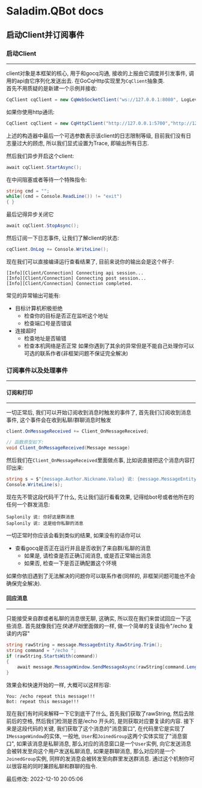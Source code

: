 # Saladim.QBot docs

## 启动Client并订阅事件
### 启动Client
---
client对象是本框架的核心, 用于和gocq沟通, 接收的上报由它调度并引发事件, 调用的api由它序列化发送出去. 在GoCqHttp实现里为`CqClient`抽象类.  
首先不用质疑的是新建一个示例并接收:
```cs
CqClient cqClient = new CqWebSocketClient("ws://127.0.0.1:8080", LogLevel.Trace);
```
如果你使用http通讯:
```cs
CqClient cqClient = new CqHttpClient("http://127.0.0.1:5700","http://127.0.0.1:5701", LogLevel.Trace);
```

上述的构造器中最后一个可选参数表示该client的日志限制等级, 目前我们没有日志量过大的顾虑, 所以我们显式设置为Trace, 即输出所有日志.

然后我们异步开启这个client:
```cs
await cqClient.StartAsync();
```
在中间阻塞或者等待一个特殊指令:
```cs
string cmd = "";
while((cmd = Console.ReadLine()) != "exit")
{ }
```
最后记得异步关闭它
```cs
await cqClient.StopAsync();
```
然后订阅一下日志事件, 让我们了解client的状态:
```cs
cqClient.OnLog += Console.WriteLine();
```
现在我们可以直接编译运行查看结果了, 目前来说你的输出会是这个样子:
```log
[Info][Client/Connection] Connecting api session...
[Info][Client/Connection] Connecting post session...
[Info][Client/Connection] Connection completed.
```
常见的异常输出可能有:
- 目标计算机积极拒绝
    - 检查你的目标是否正在监听这个地址
    - 检查端口号是否错误
- 连接超时
    - 检查地址是否输错
    - 检查本机网络是否正常
如果你遇到了其余的异常但是不能自己处理你可以可选的联系作者(非框架问题不保证完全解决)

### 订阅事件以及处理事件
---
#### 订阅和打印
---
一切正常后, 我们可以开始订阅收到消息时触发的事件了, 
首先我们订阅收到消息事件, 这个事件会在收到私聊/群聊消息时触发
```cs
client.OnMessageReceived += Client_OnMessageReceived;

// 函数原型如下:
void Client_OnMessageReceived(Message message)
```
然后我们在`Client_OnMessageReceived`里面做点事, 比如说直接把这个消息内容打印出来:
```cs
string s = $"{message.Author.Nickname.Value} 说: {message.MessageEntity.RawString}";
Console.WriteLine(s);
```
现在先不管这段代码干了什么, 先让我们运行看看效果, 记得给bot号或者他所在的任何一个群发消息:
```log
Saplonily 说: 你好这是群消息
Saplonily 说: 这是给你私聊的消息
```
一切正常时你应该会看到类似的结果, 如果没有的话你可以
- 查看gocq是否正在运行并且是否收到了来自群/私聊的消息
    - 如果是, 请检查是否正确订阅消息, 或是否正常输出消息
    - 如果否, 检查一下是否正确配置这个环境

如果你依旧遇到了无法解决的问题你可以联系作者(同样的, 非框架问题可能也不会确保完全解决).

#### 回应消息
---
只能接受来自群或者私聊的消息很无聊, 这确实, 所以现在我们来尝试回应一下这些消息.
首先就像我们在*快速开始*里面做的一样, 做一个简单的复读指令"/echo 复读的内容"
```cs
string rawString = message.MessageEntity.RawString.Trim();
string command = "/echo ";
if (rawString.StartsWith(command))
{
    await message.MessageWindow.SendMessageAsync(rawString[command.Length..]);
}
```
效果会和快速开始的一样, 大概可以这样形容:
```
You: /echo repeat this message!!!
Bot: repeat this message!!!
```
现在我们有时间来解释一下它到底干了什么, 首先我们获取了rawString, 然后去除前后的空格, 然后我们检测是否是/echo 开头的, 是则获取对应要复读的内容. 
接下来是这段代码的关键, 我们获取了这个消息的"消息窗口", 在代码里它是实现了`IMessageWindow`的实体, 一般地, `User`和`JoinedGroup`这两个实体实现了"消息窗口", 如果该消息是私聊消息, 那么对应的消息窗口是一个`User`实例, 向它发送消息会被转发至向这个用户发送私聊消息, 如果是群聊消息, 那么对应的是一个`JoinedGroup`实例, 同样的发消息会被转发至向群里发送群消息. 通过这个机制你可以很容易的同时兼顾私聊和群聊的指令. 

最后修改: 2022-12-10 20:05:06